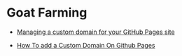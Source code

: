 # Goat Farming

- [Managing a custom domain for your GitHub Pages site](https://docs.github.com/en/github/working-with-github-pages/managing-a-custom-domain-for-your-github-pages-site)

* [How To add a Custom Domain On Github Pages](https://www.youtube.com/watch?v=mPGi1IHQxFM)
